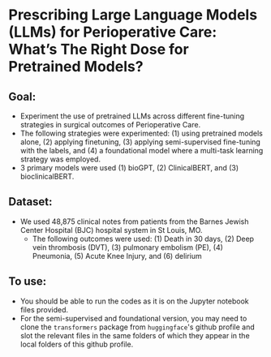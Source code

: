 # Prescribing Large Language Models (LLMs) for Perioperative Care: What’s The Right Dose for Pretrained Models?

## Goal: 
- Experiment the use of pretrained LLMs across different fine-tuning strategies in surgical outcomes of Perioperative Care.
- The following strategies were experimented: (1) using pretrained models alone, (2) applying finetuning, (3) applying semi-supervised fine-tuning with the labels, and (4) a foundational model where a multi-task learning strategy was employed.
- 3 primary models were used (1) bioGPT, (2) ClinicalBERT, and (3) bioclinicalBERT.

## Dataset:
- We used 48,875 clinical notes from patients from the Barnes Jewish Center Hospital (BJC) hospital system in St Louis, MO.
  - The following outcomes were used: (1) Death in 30 days, (2) Deep vein thrombosis (DVT), (3) pulmonary embolism (PE), (4) Pneumonia, (5) Acute Knee Injury, and (6) delirium

## To use:
- You should be able to run the codes as it is on the Jupyter notebook files provided.
- For the semi-supervised and foundational version, you may need to clone the `transformers` package from `huggingface`'s github profile and slot the relevant files in the same folders of which they appear in the local folders of this github profile. 
